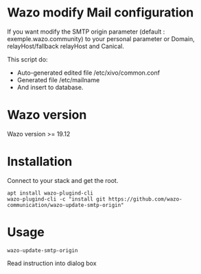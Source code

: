 # Wazo modify Mail configuration 

If you want modify the SMTP origin parameter (default : exemple.wazo.community) to your personal parameter or Domain, relayHost/fallback relayHost and Canical.

This script do:

* Auto-generated edited file /etc/xivo/common.conf
* Generated file /etc/mailname
* And insert to database.

# Wazo version

Wazo version >= 19.12

# Installation

Connect to your stack and get the root.

    apt install wazo-plugind-cli
    wazo-plugind-cli -c "install git https://github.com/wazo-communication/wazo-update-smtp-origin"

# Usage

    wazo-update-smtp-origin

Read instruction into dialog box
